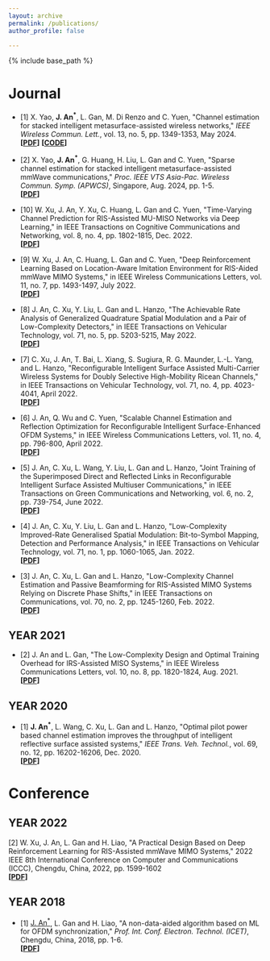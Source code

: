 ```yaml
---
layout: archive
permalink: /publications/
author_profile: false

---
```


{% include base_path %}
# Journal
* [1] X. Yao, **J. An<sup>*</sup>**, L. Gan, M. Di Renzo and C. Yuen, "Channel estimation for stacked intelligent metasurface-assisted wireless networks," _IEEE Wireless Commun. Lett._, vol. 13, no. 5, pp. 1349-1353, May 2024.<br>
**[[PDF](https://ieeexplore.ieee.org/document/10445164)]** **[[CODE](https://ieeexplore.ieee.org/document/10445164)]**
* [2] X. Yao, **J. An<sup>*</sup>**, G. Huang, H. Liu, L. Gan and C. Yuen, "Sparse channel estimation for stacked intelligent metasurface-assisted mmWave communications," _Proc. IEEE VTS Asia-Pac. Wireless Commun. Symp. (APWCS)_, Singapore, Aug. 2024, pp. 1-5.<br>
**[[PDF](https://ieeexplore.ieee.org/document/10679297)]**




* [10] W. Xu, J. An, Y. Xu, C. Huang, L. Gan and C. Yuen, "Time-Varying Channel Prediction for RIS-Assisted MU-MISO Networks via Deep Learning," in IEEE Transactions on Cognitive Communications and Networking, vol. 8, no. 4, pp. 1802-1815, Dec. 2022.<br>
**[[PDF](https://ieeexplore.ieee.org/document/9814839)]**
* [9] W. Xu, J. An, C. Huang, L. Gan and C. Yuen, "Deep Reinforcement Learning Based on Location-Aware Imitation Environment for RIS-Aided mmWave MIMO Systems," in IEEE Wireless Communications Letters, vol. 11, no. 7, pp. 1493-1497, July 2022.<br>
**[[PDF](https://ieeexplore.ieee.org/document/9779399)]**
* [8] J. An, C. Xu, Y. Liu, L. Gan and L. Hanzo, "The Achievable Rate Analysis of Generalized Quadrature Spatial Modulation and a Pair of Low-Complexity Detectors," in IEEE Transactions on Vehicular Technology, vol. 71, no. 5, pp. 5203-5215, May 2022.<br>
**[[PDF](https://ieeexplore.ieee.org/document/9729571)]**
* [7] C. Xu, J. An, T. Bai, L. Xiang, S. Sugiura, R. G. Maunder, L.-L. Yang, and L. Hanzo, "Reconfigurable Intelligent Surface Assisted Multi-Carrier Wireless Systems for Doubly Selective High-Mobility Ricean Channels," in IEEE Transactions on Vehicular Technology, vol. 71, no. 4, pp. 4023-4041, April 2022.<br>
**[[PDF](https://ieeexplore.ieee.org/document/9699402)]**
* [6] J. An, Q. Wu and C. Yuen, "Scalable Channel Estimation and Reflection Optimization for Reconfigurable Intelligent Surface-Enhanced OFDM Systems," in IEEE Wireless Communications Letters, vol. 11, no. 4, pp. 796-800, April 2022.<br>
**[[PDF](https://ieeexplore.ieee.org/document/9691275)]**
* [5] J. An, C. Xu, L. Wang, Y. Liu, L. Gan and L. Hanzo, "Joint Training of the Superimposed Direct and Reflected Links in Reconfigurable Intelligent Surface Assisted Multiuser Communications," in IEEE Transactions on Green Communications and Networking, vol. 6, no. 2, pp. 739-754, June 2022.<br>
**[[PDF](https://ieeexplore.ieee.org/document/9681847)]**
* [4] J. An, C. Xu, Y. Liu, L. Gan and L. Hanzo, "Low-Complexity Improved-Rate Generalised Spatial Modulation: Bit-to-Symbol Mapping, Detection and Performance Analysis," in IEEE Transactions on Vehicular Technology, vol. 71, no. 1, pp. 1060-1065, Jan. 2022.<br>
**[[PDF](https://ieeexplore.ieee.org/document/9627812)]**
* [3] J. An, C. Xu, L. Gan and L. Hanzo, "Low-Complexity Channel Estimation and Passive Beamforming for RIS-Assisted MIMO Systems Relying on Discrete Phase Shifts," in IEEE Transactions on Communications, vol. 70, no. 2, pp. 1245-1260, Feb. 2022.<br>
**[[PDF](https://ieeexplore.ieee.org/document/9614196)]**
## YEAR 2021
* [2] J. An and L. Gan, "The Low-Complexity Design and Optimal Training Overhead for IRS-Assisted MISO Systems," in IEEE Wireless Communications Letters, vol. 10, no. 8, pp. 1820-1824, Aug. 2021.<br>
**[[PDF](https://ieeexplore.ieee.org/document/9438669)]**
## YEAR 2020
* [1] **J. An<sup>*</sup>**, L. Wang, C. Xu, L. Gan and L. Hanzo, "Optimal pilot power based channel estimation improves the throughput of intelligent reflective surface assisted systems," _IEEE Trans. Veh. Technol._, vol. 69, no. 12, pp. 16202-16206, Dec. 2020.<br>
**[[PDF](https://ieeexplore.ieee.org/document/9242307)]**

# Conference
## YEAR 2022
[2] W. Xu, J. An, L. Gan and H. Liao, "A Practical Design Based on Deep Reinforcement Learning for RIS-Assisted mmWave MIMO Systems," 2022 IEEE 8th International Conference on Computer and Communications (ICCC), Chengdu, China, 2022, pp. 1599-1602<br>
**[[PDF](https://ieeexplore.ieee.org/document/10065758)]**
## YEAR 2018
* [1] <u>J. An<sup>*</sup></u>, L. Gan and H. Liao, "A non-data-aided algorithm based on ML for OFDM synchronization," _Prof. Int. Conf. Electron. Technol. (ICET)_, Chengdu, China, 2018, pp. 1-6.<br>
**[[PDF](https://ieeexplore.ieee.org/document/8401408)]**
